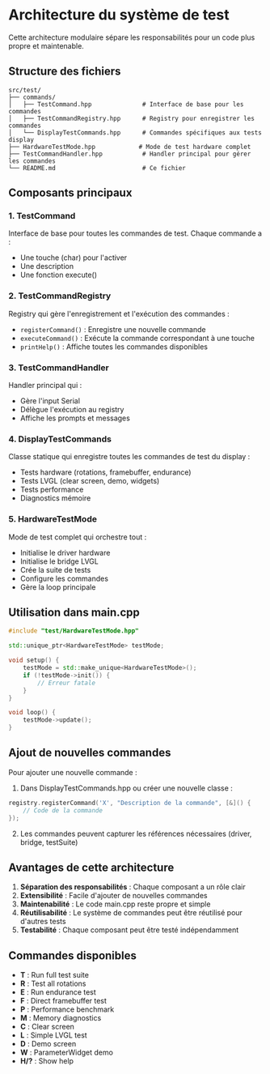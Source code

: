 # Architecture du système de test

Cette architecture modulaire sépare les responsabilités pour un code plus propre et maintenable.

## Structure des fichiers

```
src/test/
├── commands/
│   ├── TestCommand.hpp              # Interface de base pour les commandes
│   ├── TestCommandRegistry.hpp      # Registry pour enregistrer les commandes
│   └── DisplayTestCommands.hpp      # Commandes spécifiques aux tests display
├── HardwareTestMode.hpp            # Mode de test hardware complet
├── TestCommandHandler.hpp           # Handler principal pour gérer les commandes
└── README.md                        # Ce fichier
```

## Composants principaux

### 1. TestCommand
Interface de base pour toutes les commandes de test. Chaque commande a :
- Une touche (char) pour l'activer
- Une description
- Une fonction execute()

### 2. TestCommandRegistry
Registry qui gère l'enregistrement et l'exécution des commandes :
- `registerCommand()` : Enregistre une nouvelle commande
- `executeCommand()` : Exécute la commande correspondant à une touche
- `printHelp()` : Affiche toutes les commandes disponibles

### 3. TestCommandHandler
Handler principal qui :
- Gère l'input Serial
- Délègue l'exécution au registry
- Affiche les prompts et messages

### 4. DisplayTestCommands
Classe statique qui enregistre toutes les commandes de test du display :
- Tests hardware (rotations, framebuffer, endurance)
- Tests LVGL (clear screen, demo, widgets)
- Tests performance
- Diagnostics mémoire

### 5. HardwareTestMode
Mode de test complet qui orchestre tout :
- Initialise le driver hardware
- Initialise le bridge LVGL
- Crée la suite de tests
- Configure les commandes
- Gère la loop principale

## Utilisation dans main.cpp

```cpp
#include "test/HardwareTestMode.hpp"

std::unique_ptr<HardwareTestMode> testMode;

void setup() {
    testMode = std::make_unique<HardwareTestMode>();
    if (!testMode->init()) {
        // Erreur fatale
    }
}

void loop() {
    testMode->update();
}
```

## Ajout de nouvelles commandes

Pour ajouter une nouvelle commande :

1. Dans DisplayTestCommands.hpp ou créer une nouvelle classe :
```cpp
registry.registerCommand('X', "Description de la commande", [&]() {
    // Code de la commande
});
```

2. Les commandes peuvent capturer les références nécessaires (driver, bridge, testSuite)

## Avantages de cette architecture

1. **Séparation des responsabilités** : Chaque composant a un rôle clair
2. **Extensibilité** : Facile d'ajouter de nouvelles commandes
3. **Maintenabilité** : Le code main.cpp reste propre et simple
4. **Réutilisabilité** : Le système de commandes peut être réutilisé pour d'autres tests
5. **Testabilité** : Chaque composant peut être testé indépendamment

## Commandes disponibles

- **T** : Run full test suite
- **R** : Test all rotations
- **E** : Run endurance test
- **F** : Direct framebuffer test
- **P** : Performance benchmark
- **M** : Memory diagnostics
- **C** : Clear screen
- **L** : Simple LVGL test
- **D** : Demo screen
- **W** : ParameterWidget demo
- **H/?** : Show help